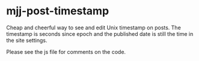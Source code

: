 # mjj-post-timestamp
Cheap and cheerful way to see and edit Unix timestamp on posts. The timestamp is seconds since epoch and the published date is still the time in the site settings.

Please see the js file for comments on the code.
